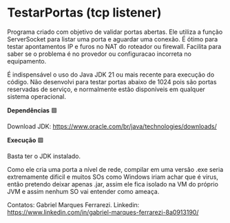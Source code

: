 # TestarPortas (tcp listener)

Programa criado com objetivo de validar portas abertas.
Ele utiliza a função ServerSocket para listar uma porta e aguardar uma conexão.
É ótimo para testar apontamentos IP e furos no NAT do roteador ou firewall.
Facilita para saber se o problema é no provedor ou configuracao incorreta no equipamento.

É indispensável o uso do Java JDK 21 ou mais recente para execução do código.
Não desenvolvi para testar portas abaixo de 1024 pois são portas reservadas de serviço, e normalmente estão
disponíveis em qualquer sistema operacional.

**Dependências** 🟩

Download JDK: https://www.oracle.com/br/java/technologies/downloads/

**Execução** 🟩

Basta ter o JDK instalado.

Como ele cria uma porta a nível de rede, compilar em uma versão .exe seria extremamente dificil e muitos SOs como Windows iriam achar
que é virus, então pretendo deixar apenas .jar, assim ele fica isolado na VM do próprio JVM e assim nenhum SO vai entender como ameaça.

Contatos:
Gabriel Marques Ferrarezi.
Linkedin: https://www.linkedin.com/in/gabriel-marques-ferrarezi-8a0913190/
